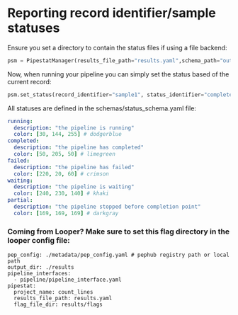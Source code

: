# Reporting record identifier/sample statuses

Ensure you set a directory to contain the status files if using a file backend:

```python
psm = PipestatManager(results_file_path="results.yaml",schema_path="output_schema.yaml", flag_file_dir="./flags/")

```

Now, when running your pipeline you can simply set the status based of the current record:

```python
psm.set_status(record_identifier="sample1", status_identifier="completed")
```

All statuses are defined in the schemas/status_schema.yaml file:

```yaml
running:
  description: "the pipeline is running"
  color: [30, 144, 255] # dodgerblue
completed:
  description: "the pipeline has completed"
  color: [50, 205, 50] # limegreen
failed:
  description: "the pipeline has failed"
  color: [220, 20, 60] # crimson
waiting:
  description: "the pipeline is waiting"
  color: [240, 230, 140] # khaki
partial:
  description: "the pipeline stopped before completion point"
  color: [169, 169, 169] # darkgray

```


### Coming from Looper? Make sure to set this flag directory in the looper config file:

``` 
pep_config: ./metadata/pep_config.yaml # pephub registry path or local path
output_dir: ./results
pipeline_interfaces:
  - pipeline/pipeline_interface.yaml
pipestat:
  project_name: count_lines
  results_file_path: results.yaml
  flag_file_dir: results/flags

```
